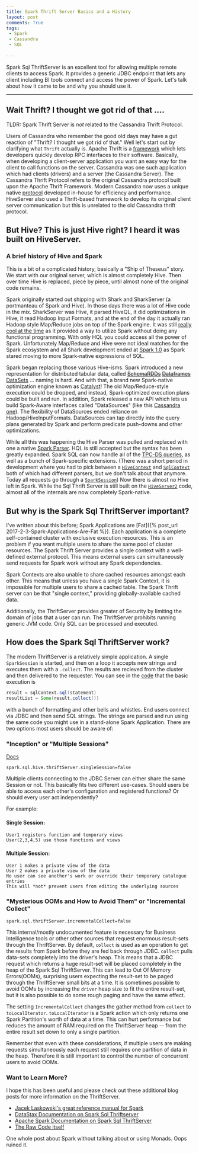 ```yaml
---
title: Spark Thrift Server Basics and a History
layout: post
comments: True
tags:
 - Spark
 - Cassandra
 - SQL
 
---
```


Spark Sql ThriftServer is an excellent tool for allowing multiple remote clients to access
Spark. It provides a generic JDBC endpoint that lets any client including BI tools connect and
access the power of Spark. Let's talk about how it came to be and why you should use it.

---

## Wait Thrift? I thought we got rid of that ....

TLDR: Spark Thrift Server is *not* related to the Cassandra Thrift Protocol.

Users of Cassandra who remember the good old days may have a gut reaction of "Thrift? 
I thought we got rid of that." Well let's start out by clarifying what `Thrift`
actually is. Apache Thrift is a [framework](https://thrift.apache.org/) which lets developers quickly 
develop RPC interfaces to their software. Basically, when developing a client-server application you 
want an easy way for the client to call functions on the server. Cassandra was one such application
which had clients (drivers) and a server (the Cassandra Server). The Cassandra Thrift Protocol 
refers to the original Cassandra protocol built upon the Apache Thrift Framework. 
Modern Cassandra now uses a unique native [protocol](https://www.datastax.com/dev/blog/binary-protocol) 
developed in-house for efficiency and performance. HiveServer also used a Thrift-based framework
to develop its original client server communication but this is unrelated to the old Cassandra 
thrift protocol.

## But Hive? This is just Hive right? I heard it was built on HiveServer.

### A brief history of Hive and Spark

This is a bit of a complicated history, basically a "Ship of Theseus" story. We start with our original
server, which is almost completely Hive. Then over time Hive is replaced, piece by piece, until almost
none of the original code remains.

Spark originally started out shipping with Shark and SharkServer (a portmanteau of Spark and Hive). 
In those days there was a lot of Hive code in the mix. SharkServer was Hive, it parsed HiveQL, 
it did optimizations in Hive, it read Hadoop Input Formats, and at the end of the day it actually ran Hadoop style Map/Reduce jobs 
on top of the Spark engine. It was still [really cool at the time](https://github.com/amplab/shark/wiki/Shark-User-Guide) 
as it provided a way to utilize Spark without doing any functional programming. With only HQL you 
could access all the power of Spark. Unfortunately Map/Reduce and Hive were not ideal matches for the Spark 
ecosystem and all Shark development ended at [Spark 1.0](https://databricks.com/blog/2014/07/01/shark-spark-sql-hive-on-spark-and-the-future-of-sql-on-spark.html)
as Spark stared moving to more Spark-native expressions of SQL. 

Spark began replacing those various Hive-isms. Spark introduced a new representation for distributed tabular data, called 
[~~SchemaRDDs~~](https://github.com/apache/spark/blob/branch-1.0/sql/core/src/main/scala/org/apache/spark/sql/SchemaRDD.scala) 
[~~Dataframes~~](https://github.com/apache/spark/blob/branch-1.3/sql/core/src/main/scala/org/apache/spark/sql/DataFrame.scala) 
[DataSets](https://github.com/apache/spark/blob/branch-2.0/sql/core/src/main/scala/org/apache/spark/sql/Dataset.scala) ... naming is hard. 
And with that, a brand new Spark-native optimization engine known as [Catalyst](https://databricks.com/blog/2015/04/13/deep-dive-into-spark-sqls-catalyst-optimizer.html)! 
The old Map/Reduce-style execution could be dropped, and instead, Spark-optimized execution plans
could be built and run. In addition, Spark released a new API which lets us build Spark-Aware interfaces 
called "DataSources" (like this [Cassandra one](https://github.com/datastax/spark-cassandra-connector/blob/master/spark-cassandra-connector/src/main/scala/org/apache/spark/sql/cassandra/CassandraSourceRelation.scala)).
The flexibility of DataSources ended reliance on Hadoop/HiveInputFormats. DataSources can tap directly into the query plans generated
by Spark and perform predicate push-downs and other optimizations.

While all this was happening the Hive Parser was pulled and replaced with one a native [Spark Parser](https://github.com/apache/spark/tree/v2.1.1/sql/catalyst/src/main/scala/org/apache/spark/sql/catalyst/parser).
HQL is still accepted but the syntax has been greatly expanded. Spark SQL can now handle all of the [TPC-DS queries](http://spark.apache.org/releases/spark-release-2-0-0.html),
as well as a bunch of Spark-specific extensions. (There was a short period in development where you
had to pick between a 
[`HiveContext`](https://github.com/apache/spark/blob/v1.6.3/sql/hive/src/main/scala/org/apache/spark/sql/hive/HiveContext.scala) 
and [`SqlContext`](https://github.com/apache/spark/blob/v1.6.3/sql/core/src/main/scala/org/apache/spark/sql/SQLContext.scala) both of which had different parsers, but we don't talk about that anymore. 
Today all requests go through a [`SparkSession`](https://github.com/apache/spark/blob/v2.1.1/sql/core/src/main/scala/org/apache/spark/sql/SparkSession.scala))
Now there is almost no Hive left in Spark. While the Sql Thrift Server is still built on
the [`HiveServer2`](https://github.com/apache/spark/blob/v2.1.1/sql/hive-thriftserver/src/main/scala/org/apache/spark/sql/hive/thriftserver/HiveThriftServer2.scala) code, 
almost all of the internals are now completely Spark-native.

## But why is the Spark Sql ThriftServer important?

I've written about this before; Spark Applications are 
[Fat]({% post_url 2017-2-3-Spark-Applications-Are-Fat %}). Each application is a complete 
self-contained cluster with exclusive execution resources. This is an problem if you want
multiple users to share the same pool of cluster resources. The Spark Thrift Server provides a 
single context with a well-defined external protocol. This means external users can simultaneously 
send requests for Spark work without any Spark dependencies. 

Spark Contexts are also unable to share cached resources amongst each other. This means that unless
you have a single Spark Context, it is impossible for multiple users to share a cached table. The
Spark Thrift server can be that "single context," providing globally-available cached data.

Additionally, the ThriftServer provides greater of Security by limiting the domain of jobs 
that a user can run. The ThriftServer prohibits running generic JVM code. Only SQL can be 
processed and executed.

## How does the Spark Sql ThriftServer work?

The modern ThriftServer is a relatively simple application. A single `SparkSession` is started, and 
then on a loop it accepts new strings and executes them with a `.collect`. The results are recieved
from the cluster and then delivered to the requester. You can see in the [code](https://github.com/apache/spark/blob/v2.1.1/sql/hive-thriftserver/src/main/scala/org/apache/spark/sql/hive/thriftserver/SparkExecuteStatementOperation.scala#L231-L246)
that the basic execution is

```scala
result = sqlContext.sql(statement)
resultList = Some(result.collect())
```

with a bunch of formatting and other bells and whistles. End users connect via JDBC and then send
SQL strings. The strings are parsed and run using the same code you might use in a stand-alone
Spark Application. There are two options most users should be aware of:

### "Inception" or "Multiple Sessions"

[Docs](http://spark.apache.org/docs/latest/sql-programming-guide.html#upgrading-from-spark-sql-15-to-16)

```spark.sql.hive.thriftServer.singleSession=false```

Multiple clients connecting to the JDBC Server can either share the same Session or not. This basically
fits two different use-cases. Should users be able to access each other's configuration and registered 
functions? Or should every user act independently?

For example:

#### Single Session: 
```
User1 registers function and temporary views
User(2,3,4,5) use those functions and views
```

#### Multiple Session:
```
User 1 makes a private view of the data
User 2 makes a private view of the data
No user can see another's work or override their temporary catalogue entries
This will *not* prevent users from editing the underlying sources
```


### "Mysterious OOMs and How to Avoid Them" or "Incremental Collect"

```spark.sql.thriftServer.incrementalCollect=false```

This internal/mostly undocumented feature is necessary for Business Intelligence tools or other other 
sources that request enormous result-sets through the ThriftServer. By default, `collect` is used as an
operation to get the results from Spark before they are fed back through JDBC. `collect` pulls data-sets 
completely into the driver's heap. This means that a JDBC request which returns a huge result-set will be 
placed completely in the heap of the Spark Sql ThriftServer. This can lead to Out Of Memory Errors(OOMs),
surprising users expecting the result-set to be paged through the ThriftServer small bits at a time. 
It is sometimes possible to avoid OOMs by increasing the `driver` heap size to fit the entire result-set,
but it is also possible to do some rough paging and have the same effect.

The setting `IncrementalCollect` changes the gather method from `collect` to `toLocalIterator`. 
`toLocalIterator` is a Spark action which only returns one Spark Partition's worth of data at a time. 
This can hurt performance but reduces the amount of RAM required on the ThriftServer heap -- from the 
entire result set down to only a single partition.

Remember that even with these considerations, if multiple users are making requests simultaneously each
request still requires one partition of data in the heap. Therefore it is still important
to control the number of concurrent users to avoid OOMs.

### Want to Learn More?

I hope this has been useful and please check out these additional blog posts for more information
on the ThriftServer. 

* [Jacek Laskowski's great reference manual for Spark](https://jaceklaskowski.gitbooks.io/mastering-apache-spark/content/spark-sql-thrift-server.html)
* [DataStax Documentation on Spark Sql Thriftserver](http://docs.datastax.com/en/dse/5.1/dse-dev/datastax_enterprise/spark/sparkSqlThriftServer.html)
* [Apache Spark Documentation on Spark Sql ThriftServer](https://spark.apache.org/docs/latest/sql-programming-guide.html#distributed-sql-engine)
* [The Raw Code itself](https://github.com/apache/spark/tree/master/sql/hive-thriftserver/src/main/scala/org/apache/spark/sql/hive/thriftserver)

One whole post about Spark without talking about or using Monads. Oops ruined it.